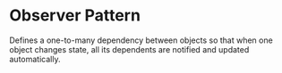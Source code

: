# Observer Pattern

Defines a one-to-many dependency between objects so that when one object changes state, all its dependents are notified and updated automatically.